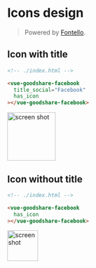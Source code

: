 # Icons design

> Powered by [Fontello](http://fontello.com).

## Icon with title

``` html hl_lines="4 5"
<!-- ./index.html -->

<vue-goodshare-facebook
  title_social="Facebook"
  has_icon
></vue-goodshare-facebook>
```

<img width="110" alt="screen shot" src="https://user-images.githubusercontent.com/11155743/32512890-8705fcec-c409-11e7-9c45-8779911a9a70.jpg">

## Icon without title

``` html hl_lines="4"
<!-- ./index.html -->

<vue-goodshare-facebook
  has_icon
></vue-goodshare-facebook>
```

<img width="70" alt="screen shot" src="https://user-images.githubusercontent.com/11155743/32512889-86bf6d36-c409-11e7-9e58-6c203b8ce94a.jpg">
